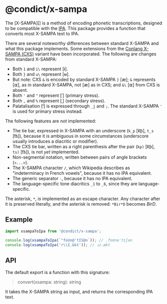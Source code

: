 # @condict/x-sampa

The [X-SAMPA][] is a method of encoding phonetic transcriptions, designed to be compatible with the [IPA][]. This package provides a function that converts most X-SAMPA text to IPA.

There are several noteworthy differences between standard X-SAMPA and what this package implements. Some extensions from the [Conlang X-SAMPA (CXS)][cxs] variant have been incorporated. The following are changes from standard X-SAMPA:

* Both `1` and `i\` represent \[ɨ\].
* Both `}` and `u\` represent \[ʉ\].
* But note: CXS `&` is encoded by standard X-SAMPA `}` \[æ\]; `&` represents \[ɶ\], as in standard X-SAMPA, not \[æ\] as in CXS; and `&\` \[ɶ\] from CXS is absent.
* Both `'` and `"` represent \[ˈ\] (primary stress).
* Both `,` and `%` represent \[ˌ\] (secondary stress).
* Palatalisation \[ʲ\] is expressed through `_j` and `;`. The standard X-SAMPA `'` is used for primary stress instead.

The following features are _not_ implemented:

* The tie bar, expressed in X-SAMPA with an underscore (`k_p` \[k͡p\], `t_s` \[t͡s\]), because it is ambiguous in some circumstances (underscore usually introduces a diacritic or modifier).
* The CXS tie bar, written as a right parenthesis after the pair (`kp)` \[k͡p\], `ts)` \[t͡s\]), is not _yet_ implemented.
* Non-segmental notation, written between pairs of angle brackets (`<...>`).
* The X-SAMPA character `/`, which Wikipedia describes as "indeterminacy in French vowels", because it has no IPA equivalent.
* The generic separator `-`, because it has no IPA equivalent.
* The language-specific tone diacritics `_1` to `_6`, since they are language-specific.

The asterisk, `*`, _is_ implemented as an escape character. Any character after it is preserved literally, and the asterisk is removed: `*Bir*D` becomes _BirD_.

## Example

```js
import xsampaToIpa from '@condict/x-sampa';

console.log(xsampaToIpa(`"foUn@'tIS@n`)); // ˌfoʊnəˈtɪʃən
console.log(xsampaToIpa('r\\I.&kt')); // ɹɪ.ækt
```

## API

The default export is a function with this signature:

> convert(xsampa: string): string

It takes the X-SAMPA string as input, and returns the corresponding IPA text.

[ipa]: https://en.wikipedia.org/wiki/International_Phonetic_Alphabet
[xsampa]: https://en.wikipedia.org/wiki/X-SAMPA
[cxs]: http://www.theiling.de/ipa/
